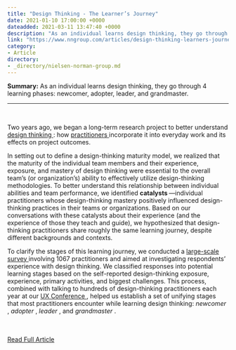 ```yaml
---
title: "Design Thinking - The Learner’s Journey"
date: 2021-01-10 17:00:00 +0000
dateadded: 2021-03-11 13:47:40 +0000
description: "As an individual learns design thinking, they go through 4 learning phases: newcomer, adopter, leader, and grandmaster."
link: "https://www.nngroup.com/articles/design-thinking-learners-journey/"
category:
- Article
directory:
- _directory/nielsen-norman-group.md
---
```

<p><strong>Summary:</strong>&nbsp;As an individual learns design thinking, they go through 4 learning phases: newcomer, adopter, leader, and grandmaster.</p><hr/><br/><p> Two years ago, we began a long-term research project to better understand <a href="https://www.nngroup.com/articles/design-thinking/">  design thinking </a> : how <a href="https://www.nngroup.com/articles/design-thinking-practitioners-say/">  practitioners </a> incorporate it into everyday work and its effects on project outcomes.</p><p> In setting out to define a design-thinking maturity model, we realized that the maturity of the individual team members and their experience, exposure, and mastery of design thinking were essential to the overall team’s (or organization’s) ability to effectively utilize design-thinking methodologies. To better understand this relationship between individual abilities and team performance, we identified <strong>  catalysts </strong> —individual practitioners whose design-thinking mastery positively influenced design-thinking practices in their teams or organizations. Based on our conversations with these catalysts about their experience (and the experience of those they teach and guide), we hypothesized that design-thinking practitioners share roughly the same learning journey, despite different backgrounds and contexts.</p><p> To clarify the stages of this learning journey, we conducted a <a href="https://www.nngroup.com/articles/design-thinking-practice-research-methodology/">  large-scale survey </a> involving 1067 practitioners and aimed at investigating respondents’ experience with design thinking. We classified responses into potential learning stages based on the self-reported design-thinking exposure, experience, primary activities, and biggest challenges. This process, combined with talking to hundreds of design-thinking practitioners each year at our <a href="https://www.nngroup.com/ux-conference/">  UX Conference </a> , helped us establish a set of unifying stages that most practitioners encounter while learning design thinking: <em>  newcomer </em> , <em>  adopter </em> , <em>  leader </em> , and <em>  grandmaster </em> .</p><br/><br/><a href="http://www.nngroup.com/articles/design-thinking-learners-journey/">Read Full Article</a>

